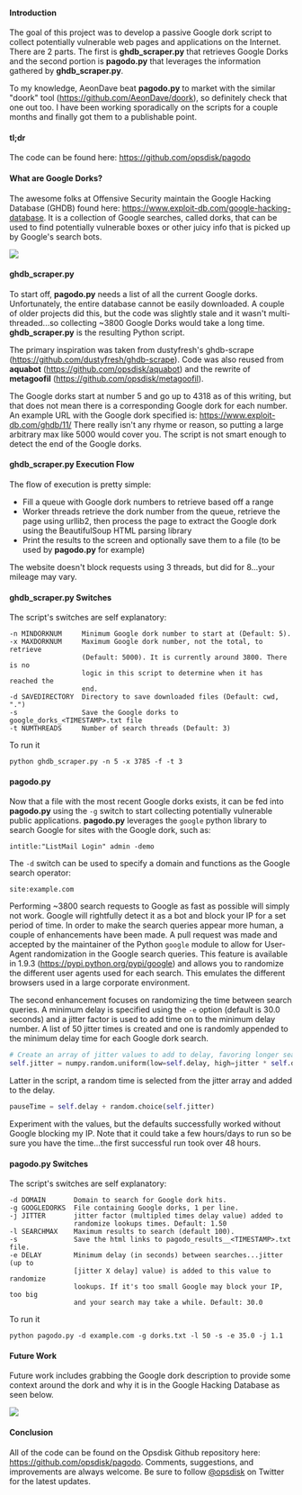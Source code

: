 #### Introduction

The goal of this project was to develop a passive Google dork script to collect potentially vulnerable web pages and applications on the Internet.  There are 2 parts.  The first is **ghdb\_scraper.py** that retrieves Google Dorks and the second portion is **pagodo.py** that leverages the information gathered by **ghdb\_scraper.py**.

To my knowledge, AeonDave beat **pagodo.py** to market with the similar "doork" tool (https://github.com/AeonDave/doork), so definitely check that one out too.  I have been working sporadically on the scripts for a couple months and finally got them to a publishable point.

#### tl;dr

The code can be found here: https://github.com/opsdisk/pagodo

#### What are Google Dorks?

The awesome folks at Offensive Security maintain the Google Hacking Database (GHDB) found here: https://www.exploit-db.com/google-hacking-database.  It is a collection of Google searches, called dorks, that can be used to find potentially vulnerable boxes or other juicy info that is picked up by Google's search bots.  

![](/content/images/2016/08/pagodo_0.PNG)

#### ghdb_scraper.py

To start off, **pagodo.py** needs a list of all the current Google dorks.  Unfortunately, the entire database cannot be easily downloaded.  A couple of older projects did this, but the code was slightly stale and it wasn't multi-threaded...so collecting ~3800 Google Dorks would take a long time.  **ghdb_scraper.py** is the resulting Python script.

The primary inspiration was taken from dustyfresh's ghdb-scrape (https://github.com/dustyfresh/ghdb-scrape).  Code was also reused from **aquabot** (https://github.com/opsdisk/aquabot) and the rewrite of **metagoofil** (https://github.com/opsdisk/metagoofil).

The Google dorks start at number 5 and go up to 4318 as of this writing, but that does not mean there is a corresponding Google dork for each number.  An example URL with the Google dork specified is: https://www.exploit-db.com/ghdb/11/  There really isn't any rhyme or reason, so putting a large arbitrary max like 5000 would cover you.  The script is not smart enough to detect the end of the Google dorks.

#### ghdb_scraper.py Execution Flow

The flow of execution is pretty simple:

* Fill a queue with Google dork numbers to retrieve based off a range
* Worker threads retrieve the dork number from the queue, retrieve the page using urllib2, then process the page to extract the Google dork using the BeautifulSoup HTML parsing library
* Print the results to the screen and optionally save them to a file (to be used by **pagodo.py** for example)

The website doesn't block requests using 3 threads, but did for 8...your mileage may vary.

#### ghdb_scraper.py Switches

The script's switches are self explanatory:
      
    -n MINDORKNUM     Minimum Google dork number to start at (Default: 5).
    -x MAXDORKNUM     Maximum Google dork number, not the total, to retrieve
                      (Default: 5000). It is currently around 3800. There is no
                      logic in this script to determine when it has reached the
                      end.
    -d SAVEDIRECTORY  Directory to save downloaded files (Default: cwd, ".")
    -s                Save the Google dorks to google_dorks_<TIMESTAMP>.txt file
    -t NUMTHREADS     Number of search threads (Default: 3)


To run it

    python ghdb_scraper.py -n 5 -x 3785 -f -t 3

#### pagodo.py
Now that a file with the most recent Google dorks exists, it can be fed into **pagodo.py** using the `-g` switch to start collecting potentially vulnerable public applications.  **pagodo.py** leverages the `google` python library to search Google for sites with the Google dork, such as:

    intitle:"ListMail Login" admin -demo

The `-d` switch can be used to specify a domain and functions as the Google search operator:

    site:example.com  

Performing ~3800 search requests to Google as fast as possible will simply not work.  Google will rightfully detect it as a bot and block your IP for a set period of time.  In order to make the search queries appear more human, a couple of enhancements have been made.  A pull request was made and accepted by the maintainer of the Python `google` module to allow for User-Agent randomization in the Google search queries.  This feature is available in 1.9.3 (https://pypi.python.org/pypi/google) and allows you to randomize the different user agents used for each search.  This emulates the different browsers used in a large corporate environment.

The second enhancement focuses on randomizing the time between search queries.  A minimum delay is specified using the `-e` option (default is 30.0 seconds) and a jitter factor is used to add time on to the minimum delay number. A list of 50 jitter times is created and one is randomly appended to the minimum delay time for each Google dork search.  

```python
# Create an array of jitter values to add to delay, favoring longer search times.
self.jitter = numpy.random.uniform(low=self.delay, high=jitter * self.delay, size=(50,))
```

Latter in the script, a random time is selected from the jitter array and added to the delay.

```python
pauseTime = self.delay + random.choice(self.jitter)
```

Experiment with the values, but the defaults successfully worked without Google blocking my IP.  Note that it could take a few hours/days to run so be sure you have the time...the first successful run took over 48 hours. 

#### pagodo.py Switches
The script's switches are self explanatory:
      
    -d DOMAIN       Domain to search for Google dork hits.
    -g GOOGLEDORKS  File containing Google dorks, 1 per line.
    -j JITTER       jitter factor (multipled times delay value) added to
                    randomize lookups times. Default: 1.50
    -l SEARCHMAX    Maximum results to search (default 100).
    -s              Save the html links to pagodo_results__<TIMESTAMP>.txt file.
    -e DELAY        Minimum delay (in seconds) between searches...jitter (up to
                    [jitter X delay] value) is added to this value to randomize
                    lookups. If it's too small Google may block your IP, too big
                    and your search may take a while. Default: 30.0

To run it

    python pagodo.py -d example.com -g dorks.txt -l 50 -s -e 35.0 -j 1.1

#### Future Work

Future work includes grabbing the Google dork description to provide some context around the dork and why it is in the Google Hacking Database as seen below.

![](/content/images/2016/08/pagodo_1.PNG)

#### Conclusion

All of the code can be found on the Opsdisk Github repository here: https://github.com/opsdisk/pagodo.  Comments, suggestions, and improvements are always welcome.  Be sure to follow [@opsdisk](https://twitter.com/opsdisk) on Twitter for the latest updates. 
 